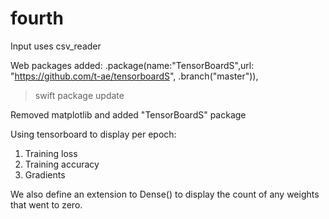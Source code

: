 # fourth

Input uses csv_reader

Web packages added:
.package(name:"TensorBoardS",url: "https://github.com/t-ae/tensorboardS", .branch("master")),

>swift package update

Removed matplotlib and added "TensorBoardS" package

Using tensorboard to display per epoch:
1. Training loss
2. Training accuracy
3. Gradients 

We also define an extension to Dense() to display the count of any weights that went to zero.